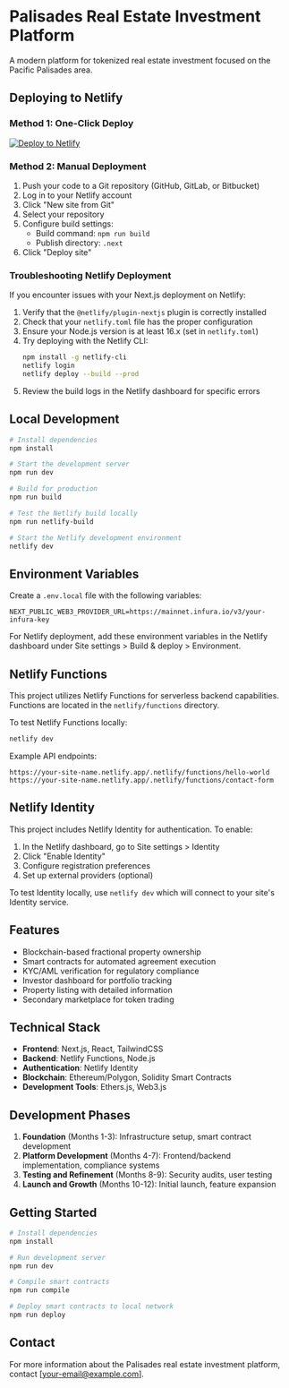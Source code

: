 # Palisades Real Estate Investment Platform

A modern platform for tokenized real estate investment focused on the Pacific Palisades area.

## Deploying to Netlify

### Method 1: One-Click Deploy

[![Deploy to Netlify](https://www.netlify.com/img/deploy/button.svg)](https://app.netlify.com/start/deploy?repository=https://github.com/yourusername/palisades)

### Method 2: Manual Deployment

1. Push your code to a Git repository (GitHub, GitLab, or Bitbucket)
2. Log in to your Netlify account
3. Click "New site from Git"
4. Select your repository
5. Configure build settings:
   - Build command: `npm run build`
   - Publish directory: `.next`
6. Click "Deploy site"

### Troubleshooting Netlify Deployment

If you encounter issues with your Next.js deployment on Netlify:

1. Verify that the `@netlify/plugin-nextjs` plugin is correctly installed
2. Check that your `netlify.toml` file has the proper configuration
3. Ensure your Node.js version is at least 16.x (set in `netlify.toml`)
4. Try deploying with the Netlify CLI:
   ```bash
   npm install -g netlify-cli
   netlify login
   netlify deploy --build --prod
   ```
5. Review the build logs in the Netlify dashboard for specific errors

## Local Development

```bash
# Install dependencies
npm install

# Start the development server
npm run dev

# Build for production
npm run build

# Test the Netlify build locally
npm run netlify-build

# Start the Netlify development environment
netlify dev
```

## Environment Variables

Create a `.env.local` file with the following variables:

```
NEXT_PUBLIC_WEB3_PROVIDER_URL=https://mainnet.infura.io/v3/your-infura-key
```

For Netlify deployment, add these environment variables in the Netlify dashboard under Site settings > Build & deploy > Environment.

## Netlify Functions

This project utilizes Netlify Functions for serverless backend capabilities. Functions are located in the `netlify/functions` directory.

To test Netlify Functions locally:
```bash
netlify dev
```

Example API endpoints:
```
https://your-site-name.netlify.app/.netlify/functions/hello-world
https://your-site-name.netlify.app/.netlify/functions/contact-form
```

## Netlify Identity

This project includes Netlify Identity for authentication. To enable:

1. In the Netlify dashboard, go to Site settings > Identity
2. Click "Enable Identity"
3. Configure registration preferences
4. Set up external providers (optional)

To test Identity locally, use `netlify dev` which will connect to your site's Identity service.

## Features

- Blockchain-based fractional property ownership
- Smart contracts for automated agreement execution
- KYC/AML verification for regulatory compliance
- Investor dashboard for portfolio tracking
- Property listing with detailed information
- Secondary marketplace for token trading

## Technical Stack

- **Frontend**: Next.js, React, TailwindCSS
- **Backend**: Netlify Functions, Node.js
- **Authentication**: Netlify Identity
- **Blockchain**: Ethereum/Polygon, Solidity Smart Contracts
- **Development Tools**: Ethers.js, Web3.js

## Development Phases

1. **Foundation** (Months 1-3): Infrastructure setup, smart contract development
2. **Platform Development** (Months 4-7): Frontend/backend implementation, compliance systems
3. **Testing and Refinement** (Months 8-9): Security audits, user testing
4. **Launch and Growth** (Months 10-12): Initial launch, feature expansion

## Getting Started

```bash
# Install dependencies
npm install

# Run development server
npm run dev

# Compile smart contracts
npm run compile

# Deploy smart contracts to local network
npm run deploy
```

## Contact

For more information about the Palisades real estate investment platform, contact [your-email@example.com]. 